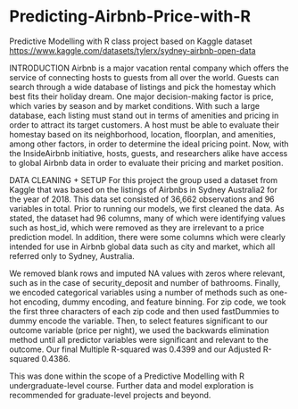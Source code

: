 # Predicting-Airbnb-Price-with-R
Predictive Modelling with R class project based on Kaggle dataset https://www.kaggle.com/datasets/tylerx/sydney-airbnb-open-data

INTRODUCTION
Airbnb is a major vacation rental company which offers the service of connecting hosts to guests from all over the world. Guests can search through a wide database of listings and pick the homestay which best fits their holiday dream. One major decision-making factor is price, which varies by season and by market conditions.
With such a large database, each listing must stand out in terms of amenities and pricing in order to attract its target customers. A host must be able to evaluate their homestay based on its neighborhood, location, floorplan, and amenities, among other factors, in order to determine the ideal pricing point. Now, with the InsideAirbnb initiative, hosts, guests, and researchers alike have access to global Airbnb data in order to evaluate their pricing and market position.

DATA CLEANING + SETUP
For this project the group used a dataset from Kaggle that was based on the listings of Airbnbs in Sydney Australia2 for the year of 2018. This data set consisted of  36,662 observations and 96 variables in total. Prior to running our models, we first cleaned the data. As stated, the dataset had 96 columns, many of which were identifying values such as host_id, which were removed as they are irrelevant to a price prediction model. In addition, there were some columns which were clearly intended for use in Airbnb global data such as city and market, which all referred only to Sydney, Australia.

We removed blank rows and imputed NA values with zeros where relevant, such as in the case of security_deposit and number of bathrooms. Finally, we encoded categorical variables using a number of methods such as one-hot encoding, dummy encoding, and feature binning. For zip code, we took the first three characters of each zip code and then used fastDummies to dummy encode the variable. Then, to select features significant to our outcome variable (price per night), we used the backwards elimination method until all predictor variables were significant and relevant to the outcome. Our final Multiple R-squared was 0.4399 and our Adjusted R-squared 0.4386.

This was done within the scope of a Predictive Modelling with R undergraduate-level course. Further data and model exploration is recommended for graduate-level projects and beyond. 
